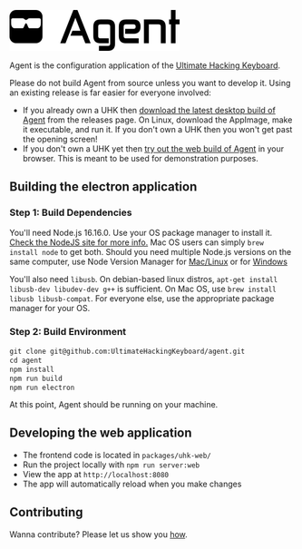 ![Agent logo & text](https://raw.githubusercontent.com/UltimateHackingKeyboard/agent/master/packages/uhk-web/src/assets/images/agent-logo-with-text.png)

Agent is the configuration application of the [Ultimate Hacking Keyboard](https://ultimatehackingkeyboard.com/).

Please do not build Agent from source unless you want to develop it. Using an existing release is far easier for everyone involved:

* If you already own a UHK then [download the latest desktop build of Agent](https://github.com/UltimateHackingKeyboard/agent/releases/latest) from the releases page. On Linux, download the AppImage, make it executable, and run it. If you don't own a UHK then you won't get past the opening screen!
* If you don't own a UHK yet then [try out the web build of Agent](https://ultimatehackingkeyboard.github.io/agent/) in your browser. This is meant to be used for demonstration purposes.

## Building the electron application

### Step 1: Build Dependencies

You'll need Node.js 16.16.0. Use your OS package manager to install it. [Check the NodeJS site for more info.](https://nodejs.org/en/download/package-manager/ "Installing Node.js via package manager") Mac OS users can simply `brew install node` to get both. Should you need multiple Node.js versions on the same computer, use Node Version Manager for [Mac/Linux](https://github.com/creationix/nvm) or for [Windows](https://github.com/coreybutler/nvm-windows)

You'll also need `libusb`.
On debian-based linux distros, `apt-get install libusb-dev libudev-dev g++` is sufficient.
On Mac OS, use `brew install libusb libusb-compat`.
For everyone else, use the appropriate package manager for your OS.

### Step 2: Build Environment

```
git clone git@github.com:UltimateHackingKeyboard/agent.git
cd agent
npm install
npm run build
npm run electron
```

At this point, Agent should be running on your machine.

## Developing the web application

- The frontend code is located in `packages/uhk-web/`
- Run the project locally with `npm run server:web`
- View the app at `http://localhost:8080`
- The app will automatically reload when you make changes

## Contributing

Wanna contribute? Please let us show you [how](CONTRIBUTING.md).
